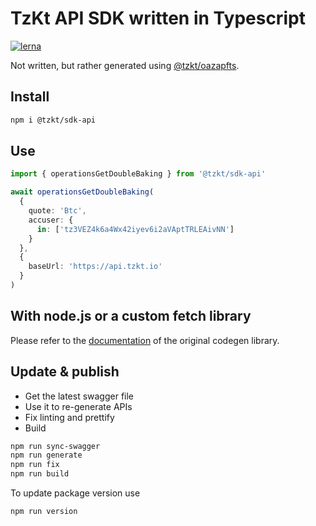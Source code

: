 # TzKt API SDK written in Typescript

[![lerna](https://img.shields.io/badge/maintained%20with-lerna-cc00ff.svg)](https://lerna.js.org/)

Not written, but rather generated using [@tzkt/oazapfts](https://github.com/tzkt/oazapfts).

## Install

```bash
npm i @tzkt/sdk-api
```

## Use

```ts
import { operationsGetDoubleBaking } from '@tzkt/sdk-api'

await operationsGetDoubleBaking(
  {
    quote: 'Btc',
    accuser: {
      in: ['tz3VEZ4k6a4Wx42iyev6i2aVAptTRLEAivNN']
    }
  },
  {
    baseUrl: 'https://api.tzkt.io'
  }
)
```

## With node.js or a custom fetch library

Please refer to the [documentation](https://github.com/cellular/oazapfts#overriding-the-defaults) of the original codegen library.

## Update & publish

- Get the latest swagger file
- Use it to re-generate APIs
- Fix linting and prettify
- Build

```bash
npm run sync-swagger
npm run generate
npm run fix
npm run build
```

To update package version use

```bash
npm run version
```
